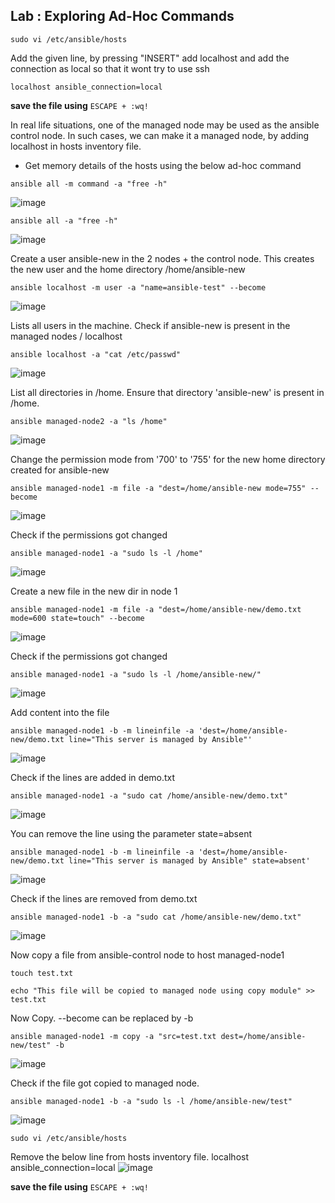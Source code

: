 ## Lab : Exploring Ad-Hoc Commands

```
sudo vi /etc/ansible/hosts
```

Add the given line, by pressing "INSERT" 
add localhost and add the connection as local so that it wont try to use ssh
```
localhost ansible_connection=local
```
**save the file using** `ESCAPE + :wq!`

In real life situations, one of the managed node may be used as the ansible control node. In such cases, we can make it a managed node, by adding localhost in hosts inventory file.

* Get memory details of the hosts using the below ad-hoc command
```
ansible all -m command -a "free -h"
```
![image](https://github.com/user-attachments/assets/8f1fd295-a9df-4356-9b4e-99ee1e68b97a)



```
ansible all -a "free -h"
```
![image](https://github.com/user-attachments/assets/a892b7b1-218a-4dc9-b029-6f62d5bc982b)



Create a user ansible-new in the 2 nodes + the control node. This creates the new user and the home directory /home/ansible-new
```
ansible localhost -m user -a "name=ansible-test" --become
```
![image](https://github.com/user-attachments/assets/db7a27a6-9372-416f-93eb-7b8894e1b87a)



Lists all users in the machine. Check if ansible-new is present in the managed nodes / localhost
```
ansible localhost -a "cat /etc/passwd"
```
![image](https://github.com/user-attachments/assets/a075beb0-8202-4eba-9a08-54a58e38eafe)



List all directories in /home. Ensure that directory 'ansible-new' is present in /home. 
```
ansible managed-node2 -a "ls /home"
```
![image](https://github.com/user-attachments/assets/69d6a999-fa0d-42c9-b21f-7e749337e7b6)



Change the permission mode from '700' to '755' for the new home directory created for ansible-new
```
ansible managed-node1 -m file -a "dest=/home/ansible-new mode=755" --become
```
![image](https://github.com/user-attachments/assets/b342a740-592f-4411-bce0-8d00319a8e5c)



Check if the permissions got changed
```
ansible managed-node1 -a "sudo ls -l /home"
```
![image](https://github.com/user-attachments/assets/5ecb2682-7a73-4a11-aad4-308c0d14b1d3)



Create a new file in the new dir in node 1
```
ansible managed-node1 -m file -a "dest=/home/ansible-new/demo.txt mode=600 state=touch" --become
```
![image](https://github.com/user-attachments/assets/3d0b1f59-bfb6-4dda-8b0b-118cd5e25919)



Check if the permissions got changed
```
ansible managed-node1 -a "sudo ls -l /home/ansible-new/"
```
![image](https://github.com/user-attachments/assets/506242bc-6493-4a78-808f-e7fcfd959277)




Add content into the file
```
ansible managed-node1 -b -m lineinfile -a 'dest=/home/ansible-new/demo.txt line="This server is managed by Ansible"'
```
![image](https://github.com/user-attachments/assets/ac3389fa-9351-4cc2-ba77-6a3d5f06ad14)


Check if the lines are added in demo.txt
```
ansible managed-node1 -a "sudo cat /home/ansible-new/demo.txt"
```
![image](https://github.com/user-attachments/assets/2434ab18-1649-4ed6-b26e-d4c4cc2b4340)



You can remove the line using the parameter state=absent
```
ansible managed-node1 -b -m lineinfile -a 'dest=/home/ansible-new/demo.txt line="This server is managed by Ansible" state=absent'
```
![image](https://github.com/user-attachments/assets/17caee3f-9e82-48ee-9688-f828b2ccf53a)



Check if the lines are removed from demo.txt
```
ansible managed-node1 -b -a "sudo cat /home/ansible-new/demo.txt"
```
![image](https://github.com/user-attachments/assets/aab8e28d-cf9e-44f8-bd68-63977b194737)



Now copy a file from ansible-control node to host managed-node1
```
touch test.txt
```
```
echo "This file will be copied to managed node using copy module" >> test.txt
```
Now Copy. --become can be replaced by -b
```
ansible managed-node1 -m copy -a "src=test.txt dest=/home/ansible-new/test" -b 
```
![image](https://github.com/user-attachments/assets/f54b80d3-616d-41ff-9b13-4562b79327af)


Check if the file got copied to managed node.
```
ansible managed-node1 -b -a "sudo ls -l /home/ansible-new/test"
```
![image](https://github.com/user-attachments/assets/259fd58a-070b-42f4-adb7-e1ccf599a72a)

```
sudo vi /etc/ansible/hosts
```

Remove the below line from hosts inventory file. 
localhost ansible_connection=local
![image](https://github.com/user-attachments/assets/710199b0-d722-4086-87a1-fa2e88071c72)


**save the file using** `ESCAPE + :wq!`
